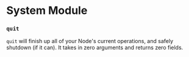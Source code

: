 # System Module

### `quit`

`quit` will finish up all of your Node's current operations, and safely shutdown (if it can). It takes in zero arguments and returns zero fields.
